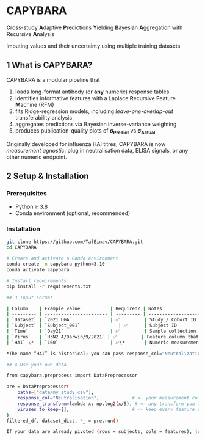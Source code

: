 # CAPYBARA
**C**ross-study **A**daptive **P**redictions **Y**ielding **B**ayesian **A**ggregation with **R**ecursive **A**nalysis

Imputing values and their uncertainty using multiple training datasets

## 1  What is CAPYBARA?

CAPYBARA is a modular pipeline that

1. loads long-format antibody (or **any** numeric) response tables  
2. identifies informative features with a Laplace **R**ecursive **F**eature
  **M**achine (RFM)  
3. fits Ridge-regression models, including *leave-one-overlap-out*
  transferability analysis  
4. aggregates predictions via Bayesian inverse-variance weighting  
5. produces publication-quality plots of **σ<sub>Predict</sub>**
  vs **σ<sub>Actual</sub>**

Originally developed for influenza HAI titres, CAPYBARA is now *measurement
agnostic*: plug in neutralisation data, ELISA signals, or any other numeric
endpoint.

## 2 Setup & Installation

### Prerequisites
- Python ≥ 3.8
- Conda environment (optional, recommended)

### Installation

```bash
git clone https://github.com/TalEinav/CAPYBARA.git
cd CAPYBARA

# Create and activate a Conda environment
conda create -n capybara python=3.10
conda activate capybara

# Install requirements
pip install -r requirements.txt

## 3 Input Format

| Column    | Example value           | Required? | Notes                                   |
| --------- | ----------------------- | --------- | --------------------------------------- |
| `Dataset` | `2021 UGA`              | ✅         | Study / Cohort ID                       |
| `Subject` | `Subject_001`              | ✅      | Subject ID                   |
| `Time`    | `Day21`                 | ✅         | Sample collection time-point              |
| `Virus`   | `H3N2 A/Darwin/9/2021` | ✅         | Feature column that will become a pivot column       |
| `HAI` \*  | `160`                   | ✅\*       | Numeric measurement (rename via response_col if it’s not “HAI”) |

*The name “HAI” is historical; you can pass response_col="Neutralization" (or anything else).

## 4 Use your own data

from capybara.preprocess import DataPreprocessor

pre = DataPreprocessor(
    paths=["data/my_study.csv"],
    response_col="Neutralisation",            # <- your measurement column
    response_transform=lambda x: np.log2(x/5), # <- any transform you like
    viruses_to_keep=[],                       # <- keep every feature col
)
filtered_df, dataset_dict, *_ = pre.run()

If your data are already pivoted (rows = subjects, cols = features), just build dataset_dict yourself and skip the pre-processor.